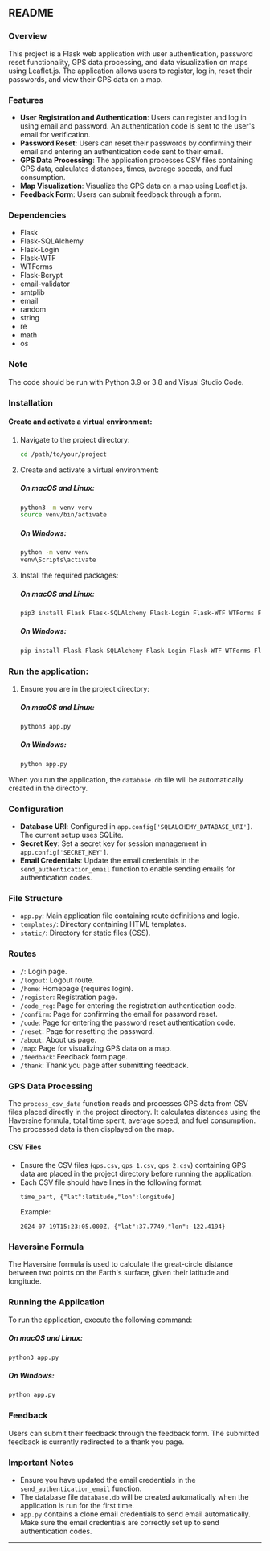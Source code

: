 ## README

### Overview
This project is a Flask web application with user authentication, password reset functionality, GPS data processing, and data visualization on maps using Leaflet.js. The application allows users to register, log in, reset their passwords, and view their GPS data on a map.

### Features
- **User Registration and Authentication**: Users can register and log in using email and password. An authentication code is sent to the user's email for verification.
- **Password Reset**: Users can reset their passwords by confirming their email and entering an authentication code sent to their email.
- **GPS Data Processing**: The application processes CSV files containing GPS data, calculates distances, times, average speeds, and fuel consumption.
- **Map Visualization**: Visualize the GPS data on a map using Leaflet.js.
- **Feedback Form**: Users can submit feedback through a form.

### Dependencies
- Flask
- Flask-SQLAlchemy
- Flask-Login
- Flask-WTF
- WTForms
- Flask-Bcrypt
- email-validator
- smtplib
- email
- random
- string
- re
- math
- os

### Note
The code should be run with Python 3.9 or 3.8 and Visual Studio Code.

### Installation

#### Create and activate a virtual environment:

1. Navigate to the project directory:

    ```bash
    cd /path/to/your/project
    ```

2. Create and activate a virtual environment:

    ##### On macOS and Linux:
    ```bash
    python3 -m venv venv
    source venv/bin/activate
    ```

    ##### On Windows:
    ```bash
    python -m venv venv
    venv\Scripts\activate
    ```

3. Install the required packages:

    ##### On macOS and Linux:
    ```bash
    pip3 install Flask Flask-SQLAlchemy Flask-Login Flask-WTF WTForms Flask-Bcrypt email-validator
    ```

    ##### On Windows:
    ```bash
    pip install Flask Flask-SQLAlchemy Flask-Login Flask-WTF WTForms Flask-Bcrypt email-validator
    ```

### Run the application:

1. Ensure you are in the project directory:

    ##### On macOS and Linux:
    ```bash
    python3 app.py
    ```

    ##### On Windows:
    ```bash
    python app.py
    ```

When you run the application, the `database.db` file will be automatically created in the directory.

### Configuration
- **Database URI**: Configured in `app.config['SQLALCHEMY_DATABASE_URI']`. The current setup uses SQLite.
- **Secret Key**: Set a secret key for session management in `app.config['SECRET_KEY']`.
- **Email Credentials**: Update the email credentials in the `send_authentication_email` function to enable sending emails for authentication codes.

### File Structure
- `app.py`: Main application file containing route definitions and logic.
- `templates/`: Directory containing HTML templates.
- `static/`: Directory for static files (CSS).

### Routes
- `/`: Login page.
- `/logout`: Logout route.
- `/home`: Homepage (requires login).
- `/register`: Registration page.
- `/code_reg`: Page for entering the registration authentication code.
- `/confirm`: Page for confirming the email for password reset.
- `/code`: Page for entering the password reset authentication code.
- `/reset`: Page for resetting the password.
- `/about`: About us page.
- `/map`: Page for visualizing GPS data on a map.
- `/feedback`: Feedback form page.
- `/thank`: Thank you page after submitting feedback.

### GPS Data Processing
The `process_csv_data` function reads and processes GPS data from CSV files placed directly in the project directory. It calculates distances using the Haversine formula, total time spent, average speed, and fuel consumption. The processed data is then displayed on the map.

#### CSV Files
- Ensure the CSV files (`gps.csv`, `gps_1.csv`, `gps_2.csv`) containing GPS data are placed in the project directory before running the application.
- Each CSV file should have lines in the following format:
  ```
  time_part, {"lat":latitude,"lon":longitude}
  ```
  Example:
  ```
  2024-07-19T15:23:05.000Z, {"lat":37.7749,"lon":-122.4194}
  ```

### Haversine Formula
The Haversine formula is used to calculate the great-circle distance between two points on the Earth's surface, given their latitude and longitude.

### Running the Application
To run the application, execute the following command:

##### On macOS and Linux:
```bash
python3 app.py
```

##### On Windows:
```bash
python app.py
```

### Feedback
Users can submit their feedback through the feedback form. The submitted feedback is currently redirected to a thank you page.

### Important Notes
- Ensure you have updated the email credentials in the `send_authentication_email` function.
- The database file `database.db` will be created automatically when the application is run for the first time.
- `app.py` contains a clone email credentials to send email automatically. Make sure the email credentials are correctly set up to send authentication codes.

---
